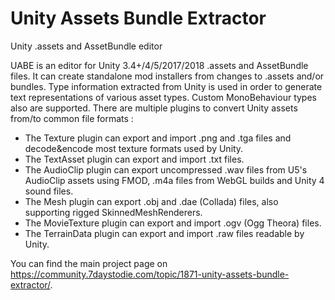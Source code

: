 # Unity Assets Bundle Extractor
Unity .assets and AssetBundle editor

UABE is an editor for Unity 3.4+/4/5/2017/2018 .assets and AssetBundle files. It can create standalone mod installers from changes to .assets and/or bundles.
Type information extracted from Unity is used in order to generate text representations of various asset types. Custom MonoBehaviour types also are supported.
There are multiple plugins to convert Unity assets from/to common file formats :
- The Texture plugin can export and import .png and .tga files and decode&encode most texture formats used by Unity.
- The TextAsset plugin can export and import .txt files.
- The AudioClip plugin can export uncompressed .wav files from U5's AudioClip assets using FMOD, .m4a files from WebGL builds and Unity 4 sound files.
- The Mesh plugin can export .obj and .dae (Collada) files, also supporting rigged SkinnedMeshRenderers.
- The MovieTexture plugin can export and import .ogv (Ogg Theora) files.
- The TerrainData plugin can export and import .raw files readable by Unity.

You can find the main project page on https://community.7daystodie.com/topic/1871-unity-assets-bundle-extractor/.
